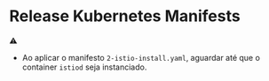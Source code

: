 # Release Kubernetes Manifests

:warning:

- Ao aplicar o manifesto `2-istio-install.yaml`, aguardar até que o container `istiod` seja instanciado.